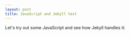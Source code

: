 ```yaml
---
layout: post
title: JavaScript and Jekyll test
---
```


Let's try out some JavaScript and see how Jekyll handles it:

<div id="visualization"></div>
<script type="text/javascript">
    // Create and populate a data table.
    var data = new vis.DataSet();
    // create some nice looking data with sin/cos
    var counter = 0;
    var steps = 50;  // number of datapoints will be steps*steps
    var axisMax = 314;
    var axisStep = axisMax / steps;
    for (var x = 0; x < axisMax; x+=axisStep) {
        for (var y = 0; y < axisMax; y+=axisStep) {
            var value = (Math.sin(x/50) * Math.cos(y/50) * 50 + 50);
            data.add({id:counter++,x:x,y:y,z:value,style:value});
        }
    }

    // specify options
    var options = {
        width:  '500px',
        height: '552px',
        style: 'surface',
        showPerspective: true,
        showGrid: true,
        showShadow: false,
        keepAspectRatio: true,
        verticalRatio: 0.5
    };

    // Instantiate our graph object.
    var container = document.getElementById('visualization');
    var graph3d = new vis.Graph3d(container, data, options);
</script>